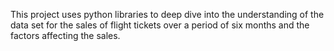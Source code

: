 This project uses python libraries to deep dive into the understanding of the data set for the sales of flight tickets over a period of six months and the factors affecting the sales. 
